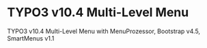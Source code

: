 # TYPO3 v10.4 Multi-Level Menu
TYPO3 v10.4 Multi-Level Menu with MenuProzessor, Bootstrap v4.5, SmartMenus v1.1
